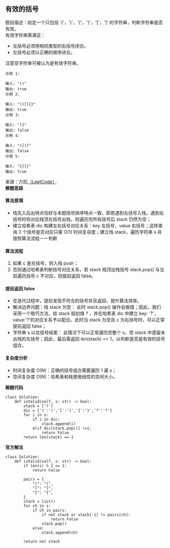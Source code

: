 ## 有效的括号
题目描述：给定一个只包括 '('，')'，'{'，'}'，'['，']' 的字符串，判断字符串是否有效。<br>
有效字符串需满足：<br>
+ 左括号必须用相同类型的右括号闭合。<br>
+ 左括号必须以正确的顺序闭合。<br>

注意空字符串可被认为是有效字符串。<br>

```
示例 1:

输入: "()"
输出: true
示例 2:

输入: "()[]{}"
输出: true
示例 3:

输入: "(]"
输出: false
示例 4:

输入: "([)]"
输出: false
示例 5:

输入: "{[]}"
输出: true

```
来源：力扣[（LeetCode）](https://leetcode-cn.com/problems/valid-parentheses)<br>
**解题思路** <br>
#### 算法原理
+ 栈先入后出特点恰好与本题括号排序特点一致，即若遇到左括号入栈，遇到右括号时将对应栈顶左括号出栈，则遍历完所有括号后 stack 仍然为空；
+ 建立哈希表 dic 构建左右括号对应关系：key 左括号，value 右括号；这样查询 2 个括号是否对应只需 O(1) 时间复杂度；建立栈 stack，遍历字符串 s 并按照算法流程一一判断

#### 算法流程
1. 如果 c 是左括号，则入栈 push； <br>
2. 否则通过哈希表判断括号对应关系，若 stack 栈顶出栈括号 stack.pop() 与当前遍历括号 c 不对应，则提前返回 false。

#### 提前返回 false
+  在迭代过程中，提前发现不符合的括号并且返回，提升算法效率。
+  解决边界问题：栈 stack 为空： 此时 stack.pop() 操作会报错；因此，我们采用一个取巧方法，给 stack 赋初值 ? ，并在哈希表 dic 中建立 key: '?'，value:'?'的对应关系予以配合。此时当 stack 为空且 c 为右括号时，可以正常提前返回 false；
+  字符串 s 以左括号结尾： 此情况下可以正常遍历完整个 s，但 stack 中遗留未出栈的左括号；因此，最后需返回 len(stack) == 1，以判断是否是有效的括号组合。

#### 复杂度分析
*  时间复杂度 O(N)：正确的括号组合需要遍历 1 遍 s；
*  空间复杂度 O(N)：哈希表和栈使用线性的空间大小。

**解题代码** <br>
```
class Solution:
    def isValid(self, s: str) -> bool:
        stack = ['?']
        dic = {'(':')','[':']','{':'}','?':'?'}
        for i in s:
            if i in dic:
                stack.append(i)
            elif dic[stack.pop()] !=i:
                return False
        return len(stack) == 1
```

**官方解法**
```
class Solution:
    def isValid(self, s: str) -> bool:
        if len(s) % 2 == 1:
            return False
        
        pairs = {
            ")": "(",
            "]": "[",
            "}": "{",
        }
        stack = list()
        for ch in s:
            if ch in pairs:
                if not stack or stack[-1] != pairs[ch]:
                    return False
                stack.pop()
            else:
                stack.append(ch)
        
        return not stack

```
